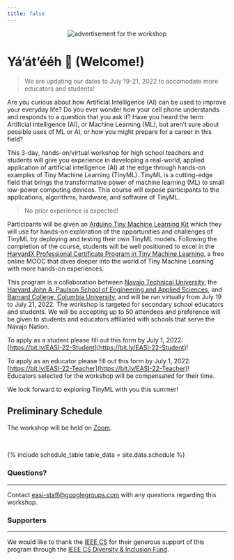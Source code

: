 ```yaml
---
title: false
---
```

<figure class="figure">
  <center>
  <img src="{{ site.baseurl }}/assets/cover.png" alt="advertisement for the workshop" class="vid-fluid rounded center">
  </center>
</figure>

# Yá’át’ééh 👋 (Welcome!)

> We are updating our dates to July 19-21, 2022 to accomodate more educators and students!

<div class="message">
  Are you curious about how Artificial Intelligence (AI) can be used to improve your everyday life? Do you ever wonder how your cell phone understands and responds to a question that you ask it? Have you heard the term Artificial Intelligence (AI), or Machine Learning (ML), but aren’t sure about possible uses of ML or AI, or how you might prepare for a career in this field?
</div>

This 3-day, hands-on/virtual workshop for high school teachers and students will give you experience in developing a real-world, applied application of artificial intelligence (AI) at the edge through hands-on examples of Tiny Machine Learning (TinyML). TinyML is a cutting-edge field that brings the transformative power of machine learning (ML) to small low-power computing devices. This course will expose participants to the applications, algorithms, hardware, and software of TinyML.

> No prior experience is expected!

Participants will be given an [Arduino Tiny Machine Learning Kit](https://store.arduino.cc/usa/tiny-machine-learning-kit) which they will use for hands-on exploration of the opportunities and challenges of TinyML by deploying and testing their own TinyML models. Following the completion of the course, students will be well positioned to excel in the [HarvardX Professional Certificate Program in Tiny Machine Learning](https://www.edx.org/professional-certificate/harvardx-tiny-machine-learning), a free online MOOC that dives deeper into the world of Tiny Machine Learning with more hands-on experiences.

This program is a collaboration between [Navajo Technical University](http://www.navajotech.edu/), the [Harvard John A. Paulson School of Engineering and Applied Sciences](https://www.seas.harvard.edu/), and [Barnard College, Columbia University](https://barnard.edu/), and will be run virtually from July 19 to July 21, 2022.  The workshop is targeted for secondary school educators and students. We will be accepting up to 50 attendees and preference will be given to students and educators affiliated with schools that serve the Navajo Nation.

To apply as a student please fill out this form by July 1, 2022: [https://bit.ly/EASI-22-Student](https://bit.ly/EASI-22-Student)!

To apply as an educator please fill out this form by July 1, 2022: [https://bit.ly/EASI-22-Teacher](https://bit.ly/EASI-22-Teacher)!
<br>Educators selected for the workshop will be compensated for their time.

We look forward to exploring TinyML with you this summer!

## Preliminary Schedule
The workshop will be held on [Zoom](https://harvard.zoom.us/j/96801670645?pwd=ZExnSElaQ0swcFFhTWVocU5RbS9NQT09).
<div id = "LOCAL_TIME"></div><br/>

{% include schedule_table table_data = site.data.schedule %}

### Questions?
***
Contact [easi-staff@googlegroups.com](mailto:easi-staff@googlegroups.com) with any questions regarding this workshop.

### Supporters
***
We would like to thank the [IEEE CS](https://www.computer.org/) for their generous support of this program through the [IEEE CS Diversity & Inclusion Fund](https://www.computer.org/press-room/2022-news/ieee-cs-diversity-inclusion-programs).

<script>
  // top time
  var start = new Date('7/21/2022 12:00:00 PM MDT');
  var end = new Date('7/21/2022 3:00:00 PM MDT');
  var localTime = start.toLocaleTimeString([], {timeStyle: 'short'}) + " to " + end.toLocaleTimeString([], {timeStyle: 'short'});
  var startString = "The workshop will run each day from <b>12:00 PM to 3:00 PM MDT (New Mexico Time) which is "
  var endString = " in your local timezone</b> (according to your computer system time). Times below adjusted to that time zone. Exact timing and topics subject to change."
  document.getElementById('LOCAL_TIME').innerHTML = startString + localTime + endString;
  
  // all times
  var timeElements = document.getElementsByClassName("GMT_TIME");
  for (var i = 0; i < timeElements.length; i++) {
    dateStr = '6/22/2022 ' + timeElements[i].innerHTML + ' MDT'
    var gmt_time = new Date(dateStr);
    timeElements[i].innerHTML = gmt_time.toLocaleTimeString([], {timeStyle: 'short'})
  }
</script>